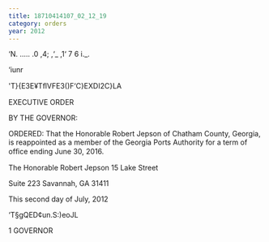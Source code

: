 ```yaml
---
title: 18710414107_02_12_19
category: orders
year: 2012
---
```

   

‘N. ..... .0 ,4;
\,‘_ ,1‘ 7 6 i._.

‘iunr

'T}{E3E¥TﬂVFE3()F‘C}EXDI2C}LA 

EXECUTIVE ORDER

BY THE GOVERNOR:

ORDERED: That the Honorable Robert Jepson of Chatham County, Georgia, is
reappointed as a member of the Georgia Ports Authority for a term
of ofﬁce ending June 30, 2016.

The Honorable Robert Jepson
15 Lake Street

Suite 223
Savannah, GA 31411

This second day of July, 2012

‘T§gQED¢un.S:)eoJL

1 GOVERNOR

